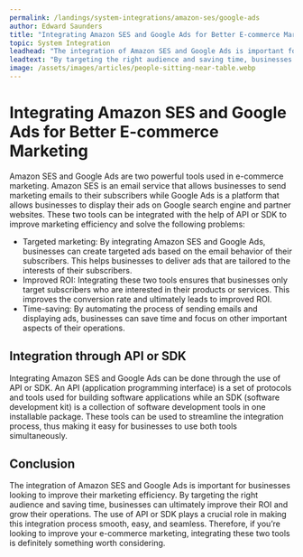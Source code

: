 ```yaml
---
permalink: /landings/system-integrations/amazon-ses/google-ads
author: Edward Saunders
title: "Integrating Amazon SES and Google Ads for Better E-commerce Marketing"
topic: System Integration
leadhead: "The integration of Amazon SES and Google Ads is important for businesses looking to improve their marketing efficiency"
leadtext: "By targeting the right audience and saving time, businesses can ultimately improve their ROI and grow their operations. The use of API or SDK plays a crucial role in making this integration process smooth, easy, and seamless. Therefore, if you’re looking to improve your e-commerce marketing, integrating these two tools is definitely something worth considering."
image: /assets/images/articles/people-sitting-near-table.webp
---
```

<div class="arttext">	<h1>Integrating Amazon SES and Google Ads for Better E-commerce Marketing</h1>
	<p>Amazon SES and Google Ads are two powerful tools used in e-commerce marketing. Amazon SES is an email service that allows businesses to send marketing emails to their subscribers while Google Ads is a platform that allows businesses to display their ads on Google search engine and partner websites. These two tools can be integrated with the help of API or SDK to improve marketing efficiency and solve the following problems:</p>
	<ul>
		<li>Targeted marketing: By integrating Amazon SES and Google Ads, businesses can create targeted ads based on the email behavior of their subscribers. This helps businesses to deliver ads that are tailored to the interests of their subscribers.</li>
		<li>Improved ROI: Integrating these two tools ensures that businesses only target subscribers who are interested in their products or services. This improves the conversion rate and ultimately leads to improved ROI.</li>
		<li>Time-saving: By automating the process of sending emails and displaying ads, businesses can save time and focus on other important aspects of their operations.</li>
	</ul>
	<h2>Integration through API or SDK</h2>
	<p>Integrating Amazon SES and Google Ads can be done through the use of API or SDK. An API (application programming interface) is a set of protocols and tools used for building software applications while an SDK (software development kit) is a collection of software development tools in one installable package. These tools can be used to streamline the integration process, thus making it easy for businesses to use both tools simultaneously.</p>
	<h2>Conclusion</h2>
	<p>The integration of Amazon SES and Google Ads is important for businesses looking to improve their marketing efficiency. By targeting the right audience and saving time, businesses can ultimately improve their ROI and grow their operations. The use of API or SDK plays a crucial role in making this integration process smooth, easy, and seamless. Therefore, if you’re looking to improve your e-commerce marketing, integrating these two tools is definitely something worth considering.</p>
</div>